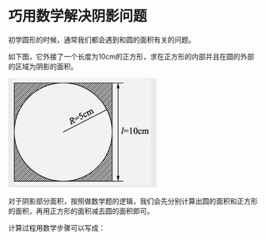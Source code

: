 # 巧用数学解决阴影问题

初学圆形的时候，通常我们都会遇到和圆的面积有关的问题。

如下图，它外接了一个长度为10cm的正方形，求在正方形的内部并且在圆的外部的区域为阴影的面积。

![image-20210715232956716](img\image-20210715232956716.png)

对于阴影部分面积，按照做数学题的逻辑，我们会先分别计算出圆的面积和正方形的面积，再用正方形的面积减去圆的面积即可。

计算过程用数学步骤可以写成：

